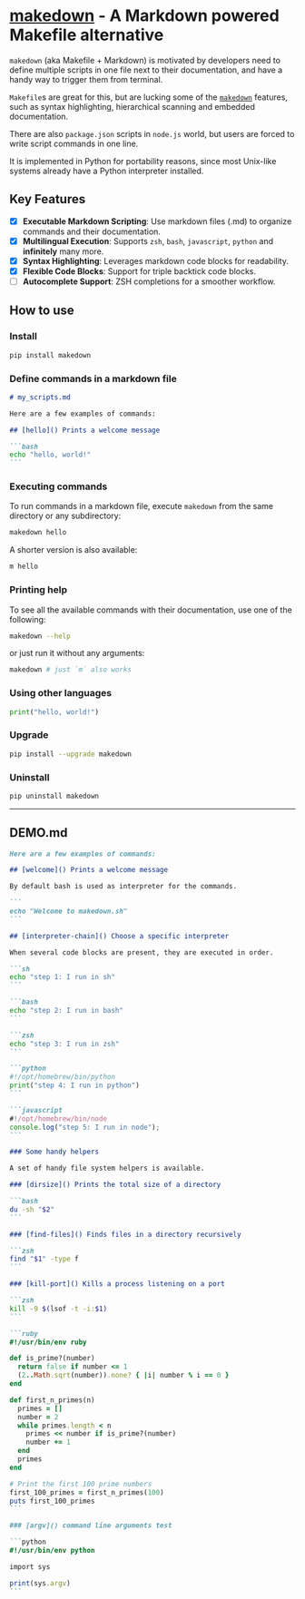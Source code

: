 # [makedown]() - A Markdown powered Makefile alternative

`makedown` (aka Makefile + Markdown) is motivated by developers need to define
multiple scripts in one file next to their documentation, and have a handy way
to trigger them from terminal.

`Makefile`s are great for this, but are lucking some of the
[`makedown`](https://github.com/tzador/makedown) features, such as syntax
highlighting, hierarchical scanning and embedded documentation.

There are also `package.json` scripts in `node.js` world, but users are forced
to write script commands in one line.

It is implemented in Python for portability reasons, since most Unix-like
systems already have a Python interpreter installed.

## Key Features

- [x] **Executable Markdown Scripting**: Use markdown files (.md) to organize
      commands and their documentation.
- [x] **Multilingual Execution**: Supports `zsh`, `bash`, `javascript`, `python`
      and **infinitely** many more.
- [x] **Syntax Highlighting**: Leverages markdown code blocks for readability.
- [x] **Flexible Code Blocks**: Support for triple backtick code blocks.
- [ ] **Autocomplete Support**: ZSH completions for a smoother workflow.

## How to use

### Install

```bash
pip install makedown
```

### Define commands in a markdown file

````markdown
# my_scripts.md

Here are a few examples of commands:

## [hello]() Prints a welcome message

```bash
echo "hello, world!"
```
````

### Executing commands

To run commands in a markdown file, execute `makedown` from the same directory
or any subdirectory:

```bash
makedown hello
```

A shorter version is also available:

```bash
m hello
```

### Printing help

To see all the available commands with their documentation, use one of the
following:

```bash
makedown --help
```

or just run it without any arguments:

```bash
makedown # just `m` also works
```

### Using other languages

```python
print("hello, world!")
```

### Upgrade

```bash
pip install --upgrade makedown
```

### Uninstall

```bash
pip uninstall makedown
```

---

## DEMO.md

````markdown
Here are a few examples of commands:

## [welcome]() Prints a welcome message

By default bash is used as interpreter for the commands.

```
echo "Welcome to makedown.sh"
```

## [interpreter-chain]() Choose a specific interpreter

When several code blocks are present, they are executed in order.

```sh
echo "step 1: I run in sh"
```

```bash
echo "step 2: I run in bash"
```

```zsh
echo "step 3: I run in zsh"
```

```python
#!/opt/homebrew/bin/python
print("step 4: I run in python")
```

```javascript
#!/opt/homebrew/bin/node
console.log("step 5: I run in node");
```

### Some handy helpers

A set of handy file system helpers is available.

### [dirsize]() Prints the total size of a directory

```bash
du -sh "$2"
```

### [find-files]() Finds files in a directory recursively

```zsh
find "$1" -type f
```

### [kill-port]() Kills a process listening on a port

```zsh
kill -9 $(lsof -t -i:$1)
```

```ruby
#!/usr/bin/env ruby

def is_prime?(number)
  return false if number <= 1
  (2..Math.sqrt(number)).none? { |i| number % i == 0 }
end

def first_n_primes(n)
  primes = []
  number = 2
  while primes.length < n
    primes << number if is_prime?(number)
    number += 1
  end
  primes
end

# Print the first 100 prime numbers
first_100_primes = first_n_primes(100)
puts first_100_primes
```

### [argv]() command line arguments test

```python
#!/usr/bin/env python

import sys

print(sys.argv)
```
````
